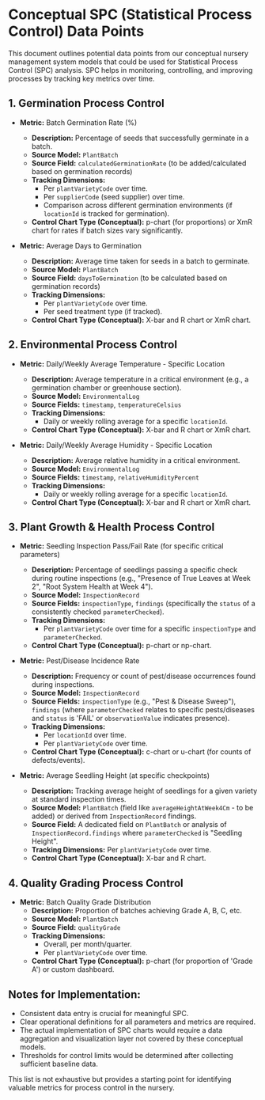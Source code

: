 # Conceptual SPC (Statistical Process Control) Data Points

This document outlines potential data points from our conceptual nursery management system models that could be used for Statistical Process Control (SPC) analysis. SPC helps in monitoring, controlling, and improving processes by tracking key metrics over time.

## 1. Germination Process Control

*   **Metric:** Batch Germination Rate (%)
    *   **Description:** Percentage of seeds that successfully germinate in a batch.
    *   **Source Model:** `PlantBatch`
    *   **Source Field:** `calculatedGerminationRate` (to be added/calculated based on germination records)
    *   **Tracking Dimensions:**
        *   Per `plantVarietyCode` over time.
        *   Per `supplierCode` (seed supplier) over time.
        *   Comparison across different germination environments (if `locationId` is tracked for germination).
    *   **Control Chart Type (Conceptual):** p-chart (for proportions) or XmR chart for rates if batch sizes vary significantly.

*   **Metric:** Average Days to Germination
    *   **Description:** Average time taken for seeds in a batch to germinate.
    *   **Source Model:** `PlantBatch`
    *   **Source Field:** `daysToGermination` (to be calculated based on germination records)
    *   **Tracking Dimensions:**
        *   Per `plantVarietyCode` over time.
        *   Per seed treatment type (if tracked).
    *   **Control Chart Type (Conceptual):** X-bar and R chart or XmR chart.

## 2. Environmental Process Control

*   **Metric:** Daily/Weekly Average Temperature - Specific Location
    *   **Description:** Average temperature in a critical environment (e.g., a germination chamber or greenhouse section).
    *   **Source Model:** `EnvironmentalLog`
    *   **Source Fields:** `timestamp`, `temperatureCelsius`
    *   **Tracking Dimensions:**
        *   Daily or weekly rolling average for a specific `locationId`.
    *   **Control Chart Type (Conceptual):** X-bar and R chart or XmR chart.

*   **Metric:** Daily/Weekly Average Humidity - Specific Location
    *   **Description:** Average relative humidity in a critical environment.
    *   **Source Model:** `EnvironmentalLog`
    *   **Source Fields:** `timestamp`, `relativeHumidityPercent`
    *   **Tracking Dimensions:**
        *   Daily or weekly rolling average for a specific `locationId`.
    *   **Control Chart Type (Conceptual):** X-bar and R chart or XmR chart.

## 3. Plant Growth & Health Process Control

*   **Metric:** Seedling Inspection Pass/Fail Rate (for specific critical parameters)
    *   **Description:** Percentage of seedlings passing a specific check during routine inspections (e.g., "Presence of True Leaves at Week 2", "Root System Health at Week 4").
    *   **Source Model:** `InspectionRecord`
    *   **Source Fields:** `inspectionType`, `findings` (specifically the `status` of a consistently checked `parameterChecked`).
    *   **Tracking Dimensions:**
        *   Per `plantVarietyCode` over time for a specific `inspectionType` and `parameterChecked`.
    *   **Control Chart Type (Conceptual):** p-chart or np-chart.

*   **Metric:** Pest/Disease Incidence Rate
    *   **Description:** Frequency or count of pest/disease occurrences found during inspections.
    *   **Source Model:** `InspectionRecord`
    *   **Source Fields:** `inspectionType` (e.g., "Pest & Disease Sweep"), `findings` (where `parameterChecked` relates to specific pests/diseases and `status` is 'FAIL' or `observationValue` indicates presence).
    *   **Tracking Dimensions:**
        *   Per `locationId` over time.
        *   Per `plantVarietyCode` over time.
    *   **Control Chart Type (Conceptual):** c-chart or u-chart (for counts of defects/events).

*   **Metric:** Average Seedling Height (at specific checkpoints)
    *   **Description:** Tracking average height of seedlings for a given variety at standard inspection times.
    *   **Source Model:** `PlantBatch` (field like `averageHeightAtWeek4Cm` - to be added) or derived from `InspectionRecord` findings.
    *   **Source Field:** A dedicated field on `PlantBatch` or analysis of `InspectionRecord.findings` where `parameterChecked` is "Seedling Height".
    *   **Tracking Dimensions:** Per `plantVarietyCode` over time.
    *   **Control Chart Type (Conceptual):** X-bar and R chart.

## 4. Quality Grading Process Control

*   **Metric:** Batch Quality Grade Distribution
    *   **Description:** Proportion of batches achieving Grade A, B, C, etc.
    *   **Source Model:** `PlantBatch`
    *   **Source Field:** `qualityGrade`
    *   **Tracking Dimensions:**
        *   Overall, per month/quarter.
        *   Per `plantVarietyCode` over time.
    *   **Control Chart Type (Conceptual):** p-chart (for proportion of 'Grade A') or custom dashboard.

## Notes for Implementation:

*   Consistent data entry is crucial for meaningful SPC.
*   Clear operational definitions for all parameters and metrics are required.
*   The actual implementation of SPC charts would require a data aggregation and visualization layer not covered by these conceptual models.
*   Thresholds for control limits would be determined after collecting sufficient baseline data.

This list is not exhaustive but provides a starting point for identifying valuable metrics for process control in the nursery.

